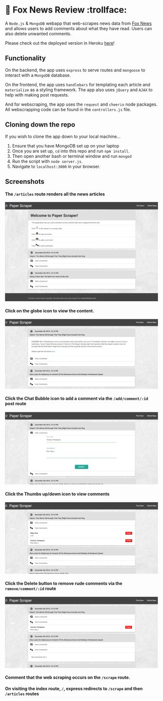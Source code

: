# :newspaper: Fox News Review :trollface:
A `Node.js` &amp; `MongoDB` webapp that web-scrapes news data from [Fox News](http://www.foxnews.com/) and allows users to add comments about what they have read. Users can also delete unwanted comments.

Please check out the deployed version in Heroku [here](http://<TBD>.herokuapp.com/)!


## Functionality
On the backend, the app uses `express` to serve routes and `mongoose` to interact with a `MongoDB` database.

On the frontend, the app uses `handlebars` for templating each article and `materialize` as a styling framework. The app also uses `jQuery` and `AJAX` to help with making post requests.

And for webscraping, the app uses the `request` and `cheerio` node packages. All webscrapping code can be found in the `controllers.js` file.


## Cloning down the repo
If you wish to clone the app down to your local machine...
  1. Ensure that you have MongoDB set up on your laptop
  2. Once you are set up, `cd` into this repo and run `npm install`.
  3. Then open another bash or terminal window and run `mongod`
  4. Run the script with `node server.js`.
  5. Navigate to `localhost:3000` in your browser.


## Screenshots
#### The `/articles` route renders all the news articles
![All Articles](/screenshots/content.png)

#### Click on the globe icon to view the content.
![Article Content](/screenshots/article.png)

#### Click the Chat Bubble icon to add a comment via the `/add/comment/:id` post route
![Add Comment](/screenshots/add-comment.png)

#### Click the Thumbs up/down icon to view comments
![View Comment](/screenshots/view-comment.png)

#### Click the Delete button to remove rude comments via the `remove/comment/:id` route
![Delete Comment](/screenshots/delete-comment.png)

#### Comment that the web scraping occurs on the `/scrape` route.
#### On visiting the index route, `/`, express redirects to `/scrape` and then `/articles` routes
